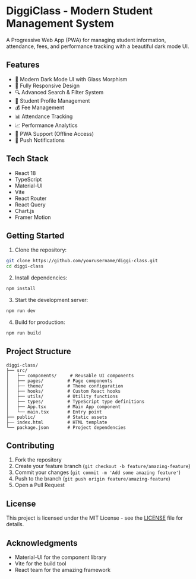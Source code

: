 # DiggiClass - Modern Student Management System

A Progressive Web App (PWA) for managing student information, attendance, fees, and performance tracking with a beautiful dark mode UI.

## Features

- 🎨 Modern Dark Mode UI with Glass Morphism
- 📱 Fully Responsive Design
- 🔍 Advanced Search & Filter System
- 👥 Student Profile Management
- 💰 Fee Management
- 📊 Attendance Tracking
- 📈 Performance Analytics
- 📱 PWA Support (Offline Access)
- 🔔 Push Notifications

## Tech Stack

- React 18
- TypeScript
- Material-UI
- Vite
- React Router
- React Query
- Chart.js
- Framer Motion

## Getting Started

1. Clone the repository:
```bash
git clone https://github.com/yourusername/diggi-class.git
cd diggi-class
```

2. Install dependencies:
```bash
npm install
```

3. Start the development server:
```bash
npm run dev
```

4. Build for production:
```bash
npm run build
```

## Project Structure

```
diggi-class/
├── src/
│   ├── components/     # Reusable UI components
│   ├── pages/         # Page components
│   ├── theme/         # Theme configuration
│   ├── hooks/         # Custom React hooks
│   ├── utils/         # Utility functions
│   ├── types/         # TypeScript type definitions
│   ├── App.tsx        # Main App component
│   └── main.tsx       # Entry point
├── public/            # Static assets
├── index.html         # HTML template
└── package.json       # Project dependencies
```

## Contributing

1. Fork the repository
2. Create your feature branch (`git checkout -b feature/amazing-feature`)
3. Commit your changes (`git commit -m 'Add some amazing feature'`)
4. Push to the branch (`git push origin feature/amazing-feature`)
5. Open a Pull Request

## License

This project is licensed under the MIT License - see the [LICENSE](LICENSE) file for details.

## Acknowledgments

- Material-UI for the component library
- Vite for the build tool
- React team for the amazing framework 
